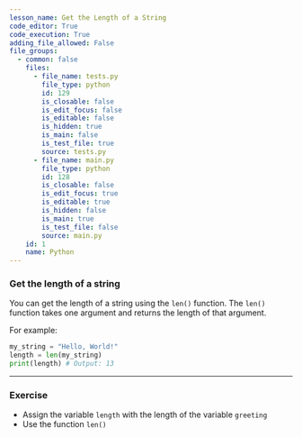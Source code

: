 ```yaml
---
lesson_name: Get the Length of a String
code_editor: True
code_execution: True
adding_file_allowed: False
file_groups:
  - common: false
    files:
      - file_name: tests.py
        file_type: python
        id: 129
        is_closable: false
        is_edit_focus: false
        is_editable: false
        is_hidden: true
        is_main: false
        is_test_file: true
        source: tests.py
      - file_name: main.py
        file_type: python
        id: 128
        is_closable: false
        is_edit_focus: true
        is_editable: true
        is_hidden: false
        is_main: true
        is_test_file: false
        source: main.py
    id: 1
    name: Python
---
```


### Get the length of a string

You can get the length of a string using the `len()` function. The `len()` function takes one argument and returns the length of that argument.

For example:

```python
my_string = "Hello, World!"
length = len(my_string)
print(length) # Output: 13
```

---

### Exercise

<ul>
<li id="test-1">Assign the variable <code>length</code> with the length of the variable <code>greeting</code></li>
<li id="test-2">Use the function <code>len()</code></li>
</ul>
